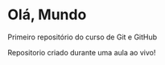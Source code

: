 # Olá, Mundo
 Primeiro repositório do curso de Git e GitHub

Repositorio criado durante uma aula ao vivo!